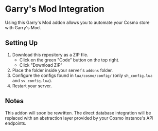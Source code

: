 # Garry's Mod Integration
Using this Garry's Mod addon allows you to automate your Cosmo store with Garry's Mod.

## Setting Up
1. Download this repository as a ZIP file.
    - Click on the green "Code" button on the top right.
    - Click "Download ZIP"
2. Place the folder inside your server's `addons` folder.
3. Configure the configs found in `lua/cosmo/config/` (only `sh_config.lua` and `sv_config.lua`).
4. Restart your server.

## Notes
This addon will soon be rewritten. The direct database integration will be replaced with an abstraction layer provided by your Cosmo instance's API endpoints.